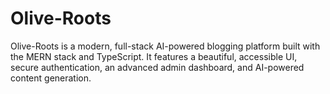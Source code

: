 # Olive-Roots
Olive-Roots is a modern, full-stack AI-powered blogging platform built with the MERN stack and TypeScript. It features a beautiful, accessible UI, secure authentication, an advanced admin dashboard, and AI-powered content generation.
